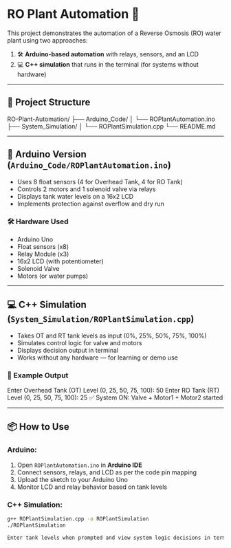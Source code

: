 # RO Plant Automation 🚰

This project demonstrates the automation of a Reverse Osmosis (RO) water plant using two approaches:

1. 🛠️ **Arduino-based automation** with relays, sensors, and an LCD
2. 💻 **C++ simulation** that runs in the terminal (for systems without hardware)

---

## 📁 Project Structure

RO-Plant-Automation/
├── Arduino_Code/
│ └── ROPlantAutomation.ino
├── System_Simulation/
│ └── ROPlantSimulation.cpp
└── README.md


---

## 🔌 Arduino Version (`Arduino_Code/ROPlantAutomation.ino`)

- Uses 8 float sensors (4 for Overhead Tank, 4 for RO Tank)
- Controls 2 motors and 1 solenoid valve via relays
- Displays tank water levels on a 16x2 LCD
- Implements protection against overflow and dry run

### 🛠 Hardware Used
- Arduino Uno
- Float sensors (x8)
- Relay Module (x3)
- 16x2 LCD (with potentiometer)
- Solenoid Valve
- Motors (or water pumps)

---

## 💻 C++ Simulation (`System_Simulation/ROPlantSimulation.cpp`)

- Takes OT and RT tank levels as input (0%, 25%, 50%, 75%, 100%)
- Simulates control logic for valve and motors
- Displays decision output in terminal
- Works without any hardware — for learning or demo use

### 💬 Example Output

Enter Overhead Tank (OT) Level (0, 25, 50, 75, 100): 50
Enter RO Tank (RT) Level (0, 25, 50, 75, 100): 25
✅ System ON: Valve + Motor1 + Motor2 started


---

## 📦 How to Use

### Arduino:
1. Open `ROPlantAutomation.ino` in **Arduino IDE**
2. Connect sensors, relays, and LCD as per the code pin mapping
3. Upload the sketch to your Arduino Uno
4. Monitor LCD and relay behavior based on tank levels

### C++ Simulation:
```bash
g++ ROPlantSimulation.cpp -o ROPlantSimulation
./ROPlantSimulation

Enter tank levels when prompted and view system logic decisions in terminal
